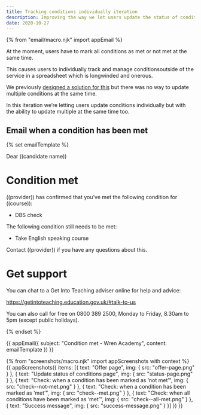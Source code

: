 ```yaml
---
title: Tracking conditions individually iteration
description: Improving the way we let users update the status of conditions
date: 2020-10-27
---
```


{% from "email/macro.njk" import appEmail %}

At the moment, users have to mark all conditions as met or not met at the same time.

This causes users to individually track and manage conditionsoutside of the service in a spreadsheet which is longwinded and onerous.

We previously [designed a solution for this](/manage-teacher-training-applications/tracking-conditions-individually/) but there was no way to update multiple conditions at the same time.

In this iteration we’re letting users update conditions individually but with the ability to update multiple at the same time too.

## Email when a condition has been met

{% set emailTemplate %}
<!-- markdownlint-disable MD025 MD001 -->
Dear ((candidate name))

# Condition met

((provider)) has confirmed that you’ve met the following condition for ((course)):

- DBS check

The following condition still needs to be met:

- Take English speaking course

Contact ((provider)) if you have any questions about this.

# Get support

You can chat to a Get Into Teaching adviser online for help and advice:

https://getintoteaching.education.gov.uk/#talk-to-us

You can also call for free on 0800 389 2500, Monday to Friday, 8.30am to 5pm (except public holidays).

{% endset %}

{{ appEmail({
  subject: "Condition met - Wren Academy",
  content: emailTemplate
}) }}




{% from "screenshots/macro.njk" import appScreenshots with context %}
{{ appScreenshots({
  items: [{
    text: "Offer page",
    img: {
      src: "offer-page.png"
    }
  }, {
    text: "Update status of conditions page",
    img: {
      src: "status-page.png"
    }
  }, {
    text: "Check: when a condition has been marked as ‘not met’",
    img: {
      src: "check--not-met.png"
    }
  }, {
    text: "Check: when a condition has been marked as ‘met’",
    img: {
      src: "check--met.png"
    }
  }, {
    text: "Check: when all conditions have been marked as ‘met’",
    img: {
      src: "check--all-met.png"
    }
  }, {
    text: "Success message",
    img: {
      src: "success-message.png"
    }
  }]
}) }}
